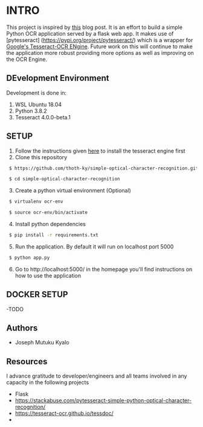 # INTRO

This project is inspired by [this](https://stackabuse.com/pytesseract-simple-python-optical-character-recognition/) blog post.
It is an effort to build a simple Python OCR application served by a flask web app. It makes use of [pytesseract] (https://pypi.org/project/pytesseract/) which is a wrapper
for [Google's Tesseract-OCR ENgine](https://github.com/tesseract-ocr/tesseract). Future work on this will continue to make the application more robust providing more options as well as
improving on the OCR Engine.

## DEvelopment Environment

Development is done in:
1. WSL Ubuntu 18.04
2. Python 3.8.2
3. Tesseract 4.0.0-beta.1

## SETUP

1. Follow the instructions given [here](https://github.com/tesseract-ocr/tesseract/wiki#installation) to install the tesseract engine first
2. Clone this repository 
  ```bash
   $ https://github.com/thoth-ky/simple-optical-character-recognition.git
  ```

  ```bash
   $ cd simple-optical-character-recognition
  ```

3. Create a python virtual environment (Optional)
  ```bash
   $ virtualenv ocr-env
  ```
  ```bash
   $ source ocr-env/bin/activate
  ```
4. Install python dependencies
  ```bash
   $ pip install -r requirements.txt
  ```
5. Run the application. By default it will run on localhost port 5000
  ```bash
   $ python app.py
  ```
6. Go to http://localhost:5000/ in the homepage you'll find instructions on how to use the application

## DOCKER SETUP

-TODO

## Authors
 - Joseph Mutuku Kyalo

## Resources

I advance gratitude to developer/engineers and all teams involved in any capacity in the following projects
- Flask
- https://stackabuse.com/pytesseract-simple-python-optical-character-recognition/
- https://tesseract-ocr.github.io/tessdoc/
- 

